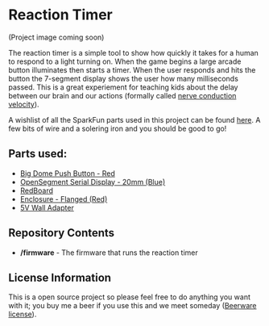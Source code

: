 Reaction Timer
==================

(Project image coming soon)

The reaction timer is a simple tool to show how quickly it takes for a human to respond to a light turning on. When the game begins a large arcade button illuminates then starts a timer. When the user responds and hits the button the 7-segment display shows the user how many milliseconds passed. This is a great experiement for teaching kids about the delay between our brain and our actions (formally called [nerve conduction velocity](http://en.wikipedia.org/wiki/Nerve_conduction_velocity)).

A wishlist of all the SparkFun parts used in this project can be found [here](http://sfe.io/w75580). A few bits of wire and a solering iron and you should be good to go!

Parts used:
-------------------
* [Big Dome Push Button - Red](https://www.sparkfun.com/products/9181)
* [OpenSegment Serial Display - 20mm (Blue)](https://www.sparkfun.com/products/11647)
* [RedBoard](https://www.sparkfun.com/products/11575)
* [Enclosure - Flanged (Red)](https://www.sparkfun.com/products/11366)
* [5V Wall Adapter](https://www.sparkfun.com/products/8269)

Repository Contents
-------------------
* **/firmware** - The firmware that runs the reaction timer

License Information
-------------------
This is a open source project so please feel free to do anything you want with it; you buy me a beer if you use this and we meet someday ([Beerware license](http://en.wikipedia.org/wiki/Beerware)).
